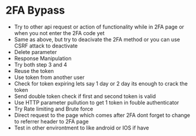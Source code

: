 # 2FA Bypass

  - Try to other api request or action of functionality while in 2FA page or when you not enter the 2FA code yet
  - Same as above, but try to deacivate the 2FA method or you can use CSRF attack to deactivate
  - Delete parameter
  - Response Manipulation
  - Try both step 3 and 4
  - Reuse the token
  - Use token from another user
  - Check for token expiring lets say 1 day or 2 day its enough to crack the token
  - Send double token check if first and second token is valid
  - Use HTTP parameter pullution to get 1 token in fouble authenticator
  - Try Rate limiting and Brute force
  - Direct request to the page which comes after 2FA dont forget to change to referrer header to 2FA page
  - Test in other environtment to like android or IOS if have
